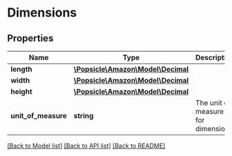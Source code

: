 # Dimensions

## Properties
Name | Type | Description | Notes
------------ | ------------- | ------------- | -------------
**length** | [**\Popsicle\Amazon\Model\Decimal**](Decimal.md) |  | 
**width** | [**\Popsicle\Amazon\Model\Decimal**](Decimal.md) |  | 
**height** | [**\Popsicle\Amazon\Model\Decimal**](Decimal.md) |  | 
**unit_of_measure** | **string** | The unit of measure for dimensions. | 

[[Back to Model list]](../../README.md#documentation-for-models) [[Back to API list]](../../README.md#documentation-for-api-endpoints) [[Back to README]](../../README.md)

